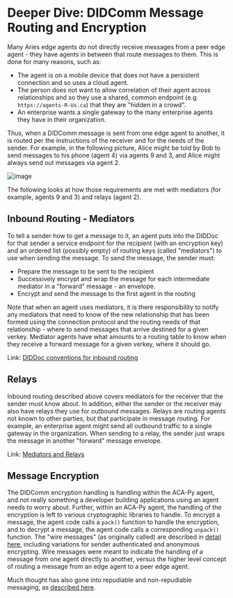 # Deeper Dive: DIDComm Message Routing and Encryption

Many Aries edge agents do not directly receive messages from a peer edge agent - they have agents in between that route messages to them. This is done for many reasons, such as:

- The agent is on a mobile device that does not have a persistent connection and so uses a cloud agent.
- The person does not want to allow correlation of their agent across relationships and so they use a shared, common endpoint (e.g. `https://agents-R-Us.ca`) that they are "hidden in a crowd".
- An enterprise wants a single gateway to the many enterprise agents they have in their organization.

Thus, when a DIDComm message is sent from one edge agent to another, it is routed per the instructions of the receiver and for the needs of the sender. For example, in the following picture, Alice might be told by Bob to send messages to his phone (agent 4) via agents 9 and 3, and Alice might always send out messages via agent 2.

![image](https://github.com/hyperledger/aries-rfcs/raw/main/features/0067-didcomm-diddoc-conventions/domains.jpg)

The following looks at how those requirements are met with mediators (for example, agents 9 and 3) and relays (agent 2).

## Inbound Routing - Mediators

To tell a sender how to get a message to it, an agent puts into the DIDDoc for that sender a service endpoint for the recipient (with an encryption key) and an ordered list (possibly empty) of routing keys (called "mediators") to use when sending the message. To send the message, the sender must:

- Prepare the message to be sent to the recipient
- Successively encrypt and wrap the message for each intermediate mediator in a "forward" message - an envelope.
- Encrypt and send the message to the first agent in the routing

Note that when an agent uses mediators, it is there responsibility to notify any mediators that need to know of the new relationship that has been formed using the connection protocol and the routing needs of that relationship - where to send messages that arrive destined for a given verkey. Mediator agents have what amounts to a routing table to know when they receive a forward message for a given verkey, where it should go.

Link: [DIDDoc conventions for inbound routing](https://github.com/hyperledger/aries-rfcs/tree/master/features/0067-didcomm-diddoc-conventions)

## Relays

Inbound routing described above covers mediators for the receiver that the sender must know about. In addition, either the sender or the receiver may also have relays they use for outbound messages. Relays are routing agents not known to other parties, but that participate in message routing. For example, an enterprise agent might send all outbound traffic to a single gateway in the organization. When sending to a relay, the sender just wraps the message in another "forward" message envelope.

Link: [Mediators and Relays](https://github.com/hyperledger/aries-rfcs/tree/master/concepts/0046-mediators-and-relays)

## Message Encryption

The DIDComm encryption handling is handling within the ACA-Py agent, and not really something a developer building applications using an agent needs to worry about. Further, within an ACA-Py agent, the handling of the encryption is left to various cryptographic libraries to handle. To encrypt a message, the agent code calls a `pack()` function to handle the encryption, and to decrypt a message, the agent code calls a corresponding `unpack()` function. The "wire messages" (as originally called) are described in [detail here](https://github.com/hyperledger/aries-rfcs/blob/master/features/0019-encryption-envelope/README.md), including variations for sender authenticated and anonymous encrypting. Wire messages were meant to indicate the handling of a message from one agent directly to another, versus the higher level concept of routing a message from an edge agent to a peer edge agent.

Much thought has also gone into repudiable and non-repudiable messaging, as [described here](https://github.com/hyperledger/aries-rfcs/tree/master/concepts/0049-repudiation).
